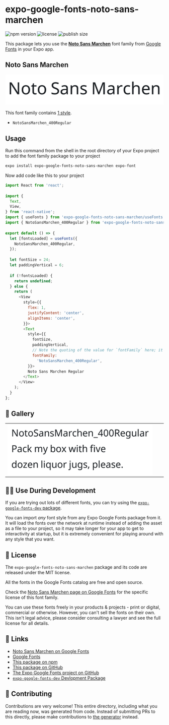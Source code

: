 # expo-google-fonts-noto-sans-marchen

![npm version](https://flat.badgen.net/npm/v/expo-google-fonts-noto-sans-marchen)
![license](https://flat.badgen.net/github/license/expo/google-fonts)
![publish size](https://flat.badgen.net/packagephobia/install/expo-google-fonts-noto-sans-marchen)

This package lets you use the [**Noto Sans Marchen**](https://fonts.google.com/specimen/Noto+Sans+Marchen) font family from [Google Fonts](https://fonts.google.com/) in your Expo app.

## Noto Sans Marchen

![Noto Sans Marchen](./font-family.png)

This font family contains [1 style](#-gallery).

- `NotoSansMarchen_400Regular`

## Usage

Run this command from the shell in the root directory of your Expo project to add the font family package to your project
```sh
expo install expo-google-fonts-noto-sans-marchen expo-font
```

Now add code like this to your project
```js
import React from 'react';

import {
  Text,
  View,
} from 'react-native';
import { useFonts } from 'expo-google-fonts-noto-sans-marchen/useFonts';
import { NotoSansMarchen_400Regular } from 'expo-google-fonts-noto-sans-marchen/400Regular';

export default () => {
  let [fontsLoaded] = useFonts({
    NotoSansMarchen_400Regular,
  });

  let fontSize = 24;
  let paddingVertical = 6;

  if (!fontsLoaded) {
    return undefined;
  } else {
    return (
      <View
        style={{
          flex: 1,
          justifyContent: 'center',
          alignItems: 'center',
        }}>
        <Text
          style={{
            fontSize,
            paddingVertical,
            // Note the quoting of the value for `fontFamily` here; it expects a string!
            fontFamily:
              'NotoSansMarchen_400Regular',
          }}>
          Noto Sans Marchen Regular
        </Text>
      </View>
    );
  }
};

```

## 🔡 Gallery


||||
|-|-|-|
|![NotoSansMarchen_400Regular](.//400Regular/NotoSansMarchen_400Regular.ttf.png)||||


## 👩‍💻 Use During Development

If you are trying out lots of different fonts, you can try using the [`expo-google-fonts-dev` package](https://github.com/freeboub/google-fonts/tree/master/font-packages/dev#readme).

You can import *any* font style from any Expo Google Fonts package from it. It will load the fonts
over the network at runtime instead of adding the asset as a file to your project, so it may take longer
for your app to get to interactivity at startup, but it is extremely convenient
for playing around with any style that you want.

## 📖 License

The `expo-google-fonts-noto-sans-marchen` package and its code are released under the MIT license.

All the fonts in the Google Fonts catalog are free and open source.

Check the [Noto Sans Marchen page on Google Fonts](https://fonts.google.com/specimen/Noto+Sans+Marchen) for the specific license of this font family.

You can use these fonts freely in your products & projects - print or digital, commercial or otherwise. However, you can't sell the fonts on their own. This isn't legal advice, please consider consulting a lawyer and see the full license for all details.

## 🔗 Links

- [Noto Sans Marchen on Google Fonts](https://fonts.google.com/specimen/Noto+Sans+Marchen)
- [Google Fonts](https://fonts.google.com/)
- [This package on npm](https://www.npmjs.com/package/expo-google-fonts-noto-sans-marchen)
- [This package on GitHub](https://github.com/freeboub/google-fonts/tree/master/font-packages/noto-sans-marchen)
- [The Expo Google Fonts project on GitHub](https://github.com/freeboub/google-fonts)
- [`expo-google-fonts-dev` Devlopment Package](https://github.com/freeboub/google-fonts/tree/master/font-packages/dev)

## 🤝 Contributing

Contributions are very welcome! This entire directory, including what you are reading now, was generated from code. Instead of submitting PRs to this directly, please make contributions to [the generator](https://github.com/freeboub/google-fonts/tree/master/packages/generator) instead.
